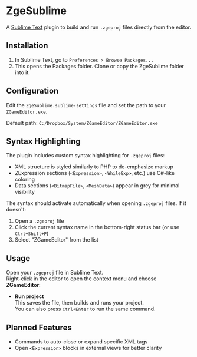 # ZgeSublime

A [Sublime Text](https://www.sublimetext.com/) plugin to build and run `.zgeproj` files directly from the editor.

## Installation

1. In Sublime Text, go to `Preferences > Browse Packages...`
2. This opens the Packages folder. Clone or copy the ZgeSublime folder into it.

## Configuration

Edit the `ZgeSublime.sublime-settings` file and set the path to your `ZGameEditor.exe`.

Default path: `C:/Dropbox/System/ZGameEditor/ZGameEditor.exe`

## Syntax Highlighting

The plugin includes custom syntax highlighting for `.zgeproj` files:

- XML structure is styled similarly to PHP to de-emphasize markup
- ZExpression sections (`<Expression>`, `<WhileExp>`, etc.) use C#-like coloring
- Data sections (`<BitmapFile>`, `<MeshData>`) appear in grey for minimal visibility

The syntax should activate automatically when opening `.zgeproj` files. If it doesn't:

1. Open a `.zgeproj` file
2. Click the current syntax name in the bottom-right status bar (or use `Ctrl+Shift+P`)
3. Select "ZGameEditor" from the list

## Usage

Open your `.zgeproj` file in Sublime Text.  
Right-click in the editor to open the context menu and choose **ZGameEditor**:

- **Run project**  
This saves the file, then builds and runs your project.  
You can also press `Ctrl+Enter` to run the same command.

## Planned Features

- Commands to auto-close or expand specific XML tags
- Open `<Expression>` blocks in external views for better clarity
